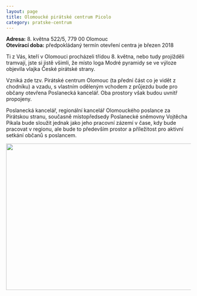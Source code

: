 ```yaml
---
layout: page
title: Olomoucké pirátské centrum Picolo
category: pratske-centrum
---
```


**Adresa:** 8. května 522/5, 779 00 Olomouc  
**Otevírací doba:** předpokládaný termín otevření centra je březen 2018

Ti z Vás, kteří v Olomouci procházeli třídou 8. května, nebo tudy projížděli tramvají, jste si jistě všimli, že místo loga Modré pyramidy se ve výloze objevila vlajka České pirátské strany. 

Vzniká zde tzv. Pirátské centrum Olomouc (ta přední část co je vidět z chodníku) a vzadu, s vlastním oděleným vchodem z průjezdu bude pro občany otevřena Poslanecká kancelář. Oba prostory však budou uvnitř propojeny. 

Poslanecká kancelář, regionální kancelář Olomouckého poslance za Pirátskou stranu, současně místopředsedy Poslanecké sněmovny Vojtěcha Pikala bude sloužit jednak jako jeho pracovní zázemí v čase, kdy bude pracovat v regionu, ale bude to především prostor a příležitost pro aktivní setkání občanů s poslancem. 

<img src="{{ 'picolo.jpg' | prepend: '/assets/img/miscellaneous/' | relative_url }}" height="400" width="711" align="left">

